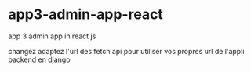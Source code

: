 # app3-admin-app-react
app 3 admin app in react js

changez adaptez l'url des fetch api pour utiliser vos propres url de l'appli backend en django
